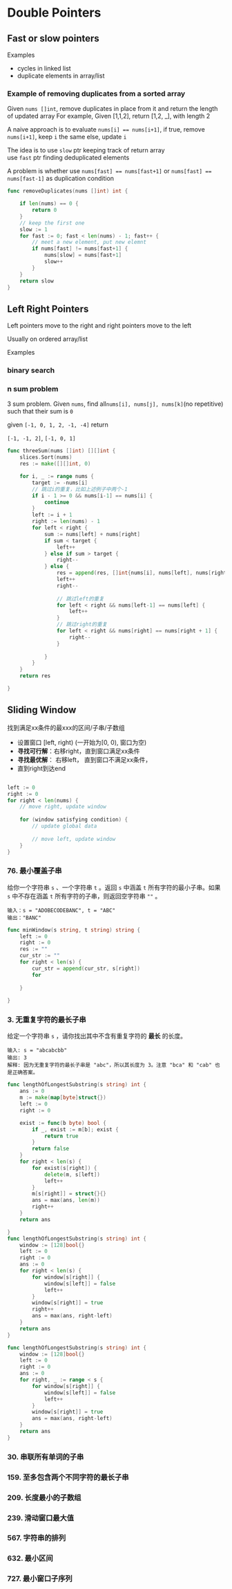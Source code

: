 # Double Pointers



## Fast or slow pointers

Examples 

- cycles in linked list
- duplicate elements in array/list

### Example of removing duplicates from a sorted array

Given `nums []int`, remove duplicates in place from it and return the length of updated array
For example, Given [1,1,2], return [1,2, _], with length 2

A naive approach is to evaluate 
`nums[i] == nums[i+1]`, 
if true, remove `nums[i+1]`, keep `i` the same
else, update `i`

The idea is to use `slow` ptr keeping track of return array  
use `fast` ptr finding deduplicated elements

A problem is whether use `nums[fast] == nums[fast+1]` or `nums[fast] == nums[fast-1]` as duplication condition


```go
func removeDuplicates(nums []int) int {

    if len(nums) == 0 {
        return 0
    }
    // keep the first one
    slow := 1
    for fast := 0; fast < len(nums) - 1; fast++ {
        // meet a new element, put new elemnt
        if nums[fast] != nums[fast+1] {
            nums[slow] = nums[fast+1]
            slow++
        }
    }
    return slow
}

```



## Left Right Pointers

Left pointers move to the right and right pointers move to the left

Usually on ordered array/list

Examples



### binary search



### n sum problem



3 sum problem. Given `nums`, find all`nums[i], nums[j], nums[k]`(no repetitive) such that their sum is `0`

given `[-1, 0, 1, 2, -1, -4]` return

`[-1, -1, 2]`, `[-1, 0, 1]`

```go
func threeSum(nums []int) [][]int {
    slices.Sort(nums)
    res := make([][]int, 0)

    for i, _ := range nums {
        target := -nums[i]
        // 跳过i的重复，比如上述例子中两个-1
        if i - 1 >= 0 && nums[i-1] == nums[i] {
            continue
        }
        left := i + 1
        right := len(nums) - 1
        for left < right {
            sum := nums[left] + nums[right]
            if sum < target {
                left++
            } else if sum > target {
                right--
            } else {
                res = append(res, []int{nums[i], nums[left], nums[right]})
                left++
                right--
                
                // 跳过left的重复
                for left < right && nums[left-1] == nums[left] {
                    left++
                }
                // 跳过right的重复
                for left < right && nums[right] == nums[right + 1] {
                    right--
                }
                
            }
        }
    }
    return res

}
```






## Sliding Window



找到满足xx条件的最xxx的区间/子串/子数组



- 设置窗口 [left, right) (一开始为[0, 0), 窗口为空)
- **寻找可行解**：右移right，直到窗口满足xx条件
- **寻找最优解**： 右移left， 直到窗口不满足xx条件，
- 直到right到达end



```go

left := 0
right := 0
for right < len(nums) {
    // move right, update window
    
    for (window satisfying condition) {
        // update global data
        
       	// move left, update window
    }
}

```



### 76. 最小覆盖子串

给你一个字符串 `s` 、一个字符串 `t` 。返回 `s` 中涵盖 `t` 所有字符的最小子串。如果 `s` 中不存在涵盖 `t` 所有字符的子串，则返回空字符串 `""` 。

```
输入：s = "ADOBECODEBANC", t = "ABC"
输出："BANC"
```



```go
func minWindow(s string, t string) string {
    left := 0
    right := 0
    res := ""
    cur_str := ""
    for right < len(s) {
        cur_str = append(cur_str, s[right])
        for 
        
    }
    
}


```





### 3. 无重复字符的最长子串



给定一个字符串 `s` ，请你找出其中不含有重复字符的 **最长**  的长度。

```
输入: s = "abcabcbb"
输出: 3 
解释: 因为无重复字符的最长子串是 "abc"，所以其长度为 3。注意 "bca" 和 "cab" 也是正确答案。
```



```go
func lengthOfLongestSubstring(s string) int {
    ans := 0
    m := make(map[byte]struct{})
    left := 0
    right := 0

    exist := func(b byte) bool {
        if _, exist := m[b]; exist {
            return true
        }
        return false
    }
    for right < len(s) {
        for exist(s[right]) {
            delete(m, s[left])
            left++
        }
        m[s[right]] = struct{}{}
        ans = max(ans, len(m))
        right++
    }
    return ans

}
func lengthOfLongestSubstring(s string) int {
    window := [128]bool{}
    left := 0
    right := 0
    ans := 0
    for right < len(s) {
        for window[s[right]] {
            window[s[left]] = false
            left++
        }
        window[s[right]] = true
        right++
        ans = max(ans, right-left)
    }
    return ans
}

func lengthOfLongestSubstring(s string) int {
    window := [128]bool{}
    left := 0
    right := 0
    ans := 0
    for right, _ := range < s {
        for window[s[right]] {
            window[s[left]] = false
            left++
        }
        window[s[right]] = true
        ans = max(ans, right-left)
    }
    return ans
}
```



### 30. 串联所有单词的子串



### 159. 至多包含两个不同字符的最长子串



### 209. 长度最小的子数组



### 239. 滑动窗口最大值



### 567. 字符串的排列



### 632. 最小区间



### 727. 最小窗口子序列

